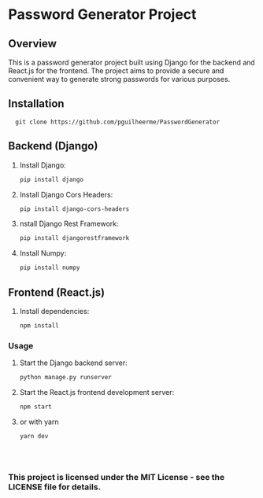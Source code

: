 # Password Generator Project

## Overview

This is a password generator project built using Django for the backend and React.js for the frontend. The project aims to provide a secure and convenient way to generate strong passwords for various purposes.

  ## Installation
      git clone https://github.com/pguilheerme/PasswordGenerator


## Backend (Django)

1. Install Django:
   
   ```bash
   pip install django
3. Install Django Cors Headers:
   
   ```bash
   pip install django-cors-headers
5. nstall Django Rest Framework:
   
   ```bash
   pip install djangorestframework
7. Install Numpy:
   
   ```bash
   pip install numpy

## Frontend (React.js)
1. Install dependencies:
   
   ```bash
   npm install

### Usage
1. Start the Django backend server:
 
    ```bash
   python manage.py runserver
2. Start the React.js frontend development server: 
    ```bash
   npm start

3. or with yarn
    ```bash
    yarn dev





### This project is licensed under the MIT License - see the LICENSE file for details.
